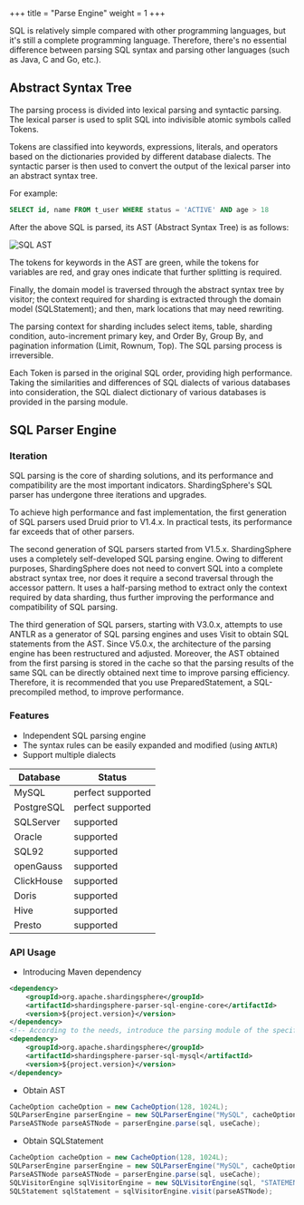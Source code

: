 +++
title = "Parse Engine"
weight = 1
+++

SQL is relatively simple compared with other programming languages, but it's still a complete programming language. Therefore, there's no essential difference between parsing SQL syntax and parsing other languages (such as Java, C and Go, etc.).

## Abstract Syntax Tree

The parsing process is divided into lexical parsing and syntactic parsing. The lexical parser is used to split SQL into indivisible atomic symbols called Tokens. 

Tokens are classified into keywords, expressions, literals, and operators based on the dictionaries provided by different database dialects. The syntactic parser is then used to convert the output of the lexical parser into an abstract syntax tree.

For example:

```sql
SELECT id, name FROM t_user WHERE status = 'ACTIVE' AND age > 18
```

After the above SQL is parsed, its AST (Abstract Syntax Tree) is as follows:

![SQL AST](https://shardingsphere.apache.org/document/current/img/sharding/sql_ast.png)

The tokens for keywords in the AST are green, while the tokens for variables are red, and gray ones indicate that further splitting is required.

Finally, the domain model is traversed through the abstract syntax tree by visitor; the context required for sharding is extracted through the domain model (SQLStatement); and then, mark locations that may need rewriting.

The parsing context for sharding includes select items, table, sharding condition, auto-increment primary key, and Order By, Group By, and pagination information (Limit, Rownum, Top). The SQL parsing process is irreversible. 

Each Token is parsed in the original SQL order, providing high performance. Taking the similarities and differences of SQL dialects of various databases into consideration, the SQL dialect dictionary of various databases is provided in the parsing module.

## SQL Parser Engine

### Iteration

SQL parsing is the core of sharding solutions, and its performance and compatibility are the most important indicators. ShardingSphere's SQL parser has undergone three iterations and upgrades.

To achieve high performance and fast implementation, the first generation of SQL parsers used Druid prior to V1.4.x. In practical tests, its performance far exceeds that of other parsers.

The second generation of SQL parsers started from V1.5.x. ShardingSphere uses a completely self-developed SQL parsing engine. Owing to different purposes, ShardingSphere does not need to convert SQL into a complete abstract syntax tree, nor does it require a second traversal through the accessor pattern. It uses a half-parsing method to extract only the context required by data sharding, thus further improving the performance and compatibility of SQL parsing.

The third generation of SQL parsers, starting with V3.0.x, attempts to use ANTLR as a generator of SQL parsing engines and uses Visit to obtain SQL statements from the AST. 
Since V5.0.x, the architecture of the parsing engine has been restructured and adjusted. Moreover, the AST obtained from the first parsing is stored in the cache so that the parsing results of the same SQL can be directly obtained next time to improve parsing efficiency. Therefore, it is recommended that you use PreparedStatement, a SQL-precompiled method, to improve performance.

### Features

* Independent SQL parsing engine
* The syntax rules can be easily expanded and modified (using `ANTLR`)
* Support multiple dialects

| Database   | Status            |
|----------- |-------------------|
| MySQL      | perfect supported |
| PostgreSQL | perfect supported |
| SQLServer  | supported         |
| Oracle     | supported         |
| SQL92      | supported         |
| openGauss  | supported         |
| ClickHouse | supported         |
| Doris      | supported         |
| Hive       | supported         |
| Presto     | supported         |

### API Usage

- Introducing Maven dependency

```xml
<dependency>
    <groupId>org.apache.shardingsphere</groupId>
    <artifactId>shardingsphere-parser-sql-engine-core</artifactId>
    <version>${project.version}</version>
</dependency>
<!-- According to the needs, introduce the parsing module of the specified dialect (take MySQL as an example), you can add all the supported dialects, or just what you need -->
<dependency>
    <groupId>org.apache.shardingsphere</groupId>
    <artifactId>shardingsphere-parser-sql-mysql</artifactId>
    <version>${project.version}</version>
</dependency>
```

- Obtain AST

```java
CacheOption cacheOption = new CacheOption(128, 1024L);
SQLParserEngine parserEngine = new SQLParserEngine("MySQL", cacheOption);
ParseASTNode parseASTNode = parserEngine.parse(sql, useCache);
```

- Obtain SQLStatement

```java
CacheOption cacheOption = new CacheOption(128, 1024L);
SQLParserEngine parserEngine = new SQLParserEngine("MySQL", cacheOption);
ParseASTNode parseASTNode = parserEngine.parse(sql, useCache);
SQLVisitorEngine sqlVisitorEngine = new SQLVisitorEngine(sql, "STATEMENT", useCache, new Properties());
SQLStatement sqlStatement = sqlVisitorEngine.visit(parseASTNode);
```
